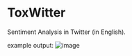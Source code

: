 # ToxWitter
Sentiment Analysis in Twitter (in English).

example output:
![image](https://user-images.githubusercontent.com/54986652/132677547-c4cc518f-4cc8-4ee2-8eda-d212a4dbd616.png)



